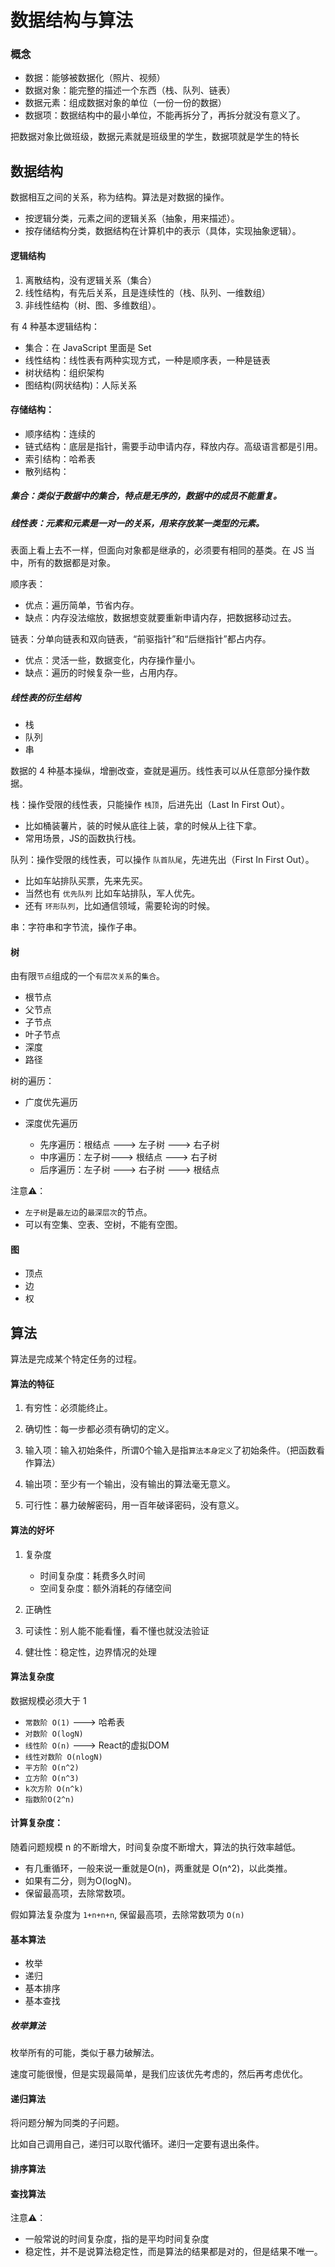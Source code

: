 # 数据结构与算法

### 概念

- 数据：能够被数据化（照片、视频）
- 数据对象：能完整的描述一个东西（栈、队列、链表）
- 数据元素：组成数据对象的单位（一份一份的数据）
- 数据项：数据结构中的最小单位，不能再拆分了，再拆分就没有意义了。

把数据对象比做班级，数据元素就是班级里的学生，数据项就是学生的特长

## 数据结构

数据相互之间的关系，称为结构。算法是对数据的操作。

- 按逻辑分类，元素之间的逻辑关系（抽象，用来描述）。
- 按存储结构分类，数据结构在计算机中的表示（具体，实现抽象逻辑）。

#### 逻辑结构

1. 离散结构，没有逻辑关系（集合）
2. 线性结构，有先后关系，且是连续性的（栈、队列、一维数组）
3. 非线性结构（树、图、多维数组）。

有 4 种基本逻辑结构：

- 集合：在 JavaScript 里面是 Set
- 线性结构：线性表有两种实现方式，一种是顺序表，一种是链表
- 树状结构：组织架构
- 图结构(网状结构)：人际关系

#### 存储结构：

- 顺序结构：连续的
- 链式结构：底层是指针，需要手动申请内存，释放内存。高级语言都是引用。
- 索引结构：哈希表
- 散列结构：

##### 集合：类似于数据中的集合，特点是无序的，数据中的成员不能重复。

##### 线性表：元素和元素是一对一的关系，用来存放某一类型的元素。

表面上看上去不一样，但面向对象都是继承的，必须要有相同的基类。在 JS 当中，所有的数据都是对象。

顺序表：

- 优点：遍历简单，节省内存。
- 缺点：内存没法缩放，数据想变就要重新申请内存，把数据移动过去。

链表：分单向链表和双向链表，“前驱指针”和“后继指针”都占内存。

- 优点：灵活一些，数据变化，内存操作量小。
- 缺点：遍历的时候复杂一些，占用内存。

##### 线性表的衍生结构

- 栈
- 队列
- 串

数据的 4 种基本操纵，增删改查，查就是遍历。线性表可以从任意部分操作数据。

栈：操作受限的线性表，只能操作 `栈顶`，后进先出（Last In First Out）。
- 比如桶装薯片，装的时候从底往上装，拿的时候从上往下拿。
- 常用场景，JS的函数执行栈。

队列：操作受限的线性表，可以操作 `队首队尾`，先进先出（First In First Out）。

- 比如车站排队买票，先来先买。
- 当然也有 `优先队列` 比如车站排队，军人优先。
- 还有 `环形队列`，比如通信领域，需要轮询的时候。

串：字符串和字节流，操作子串。

#### 树

由有限`节点`组成的一个`有层次关系`的`集合`。

- 根节点
- 父节点
- 子节点
- 叶子节点
- 深度
- 路径

树的遍历：

- 广度优先遍历
- 深度优先遍历

    - 先序遍历：根结点 ---> 左子树 ---> 右子树
    - 中序遍历：左子树---> 根结点 ---> 右子树
    - 后序遍历：左子树 ---> 右子树 ---> 根结点

注意⚠️：

- `左子树`是`最左边`的`最深层次`的节点。
- 可以有空集、空表、空树，不能有空图。

#### 图

- 顶点
- 边
- 权

## 算法

算法是完成某个特定任务的过程。

#### 算法的特征

1. 有穷性：必须能终止。

2. 确切性：每一步都必须有确切的定义。

3. 输入项：输入初始条件，所谓0个输入是指`算法本身定义`了初始条件。（把函数看作算法）

4. 输出项：至少有一个输出，没有输出的算法毫无意义。

5. 可行性：暴力破解密码，用一百年破译密码，没有意义。

#### 算法的好坏

1. 复杂度

    - 时间复杂度：耗费多久时间
    - 空间复杂度：额外消耗的存储空间

2. 正确性

3. 可读性：别人能不能看懂，看不懂也就没法验证

4. 健壮性：稳定性，边界情况的处理

#### 算法复杂度

数据规模必须大于 1

- `常数阶 O(1)` ---> 哈希表
- `对数阶 O(logN)`
- `线性阶 O(n)` ---> React的虚拟DOM
- `线性对数阶 O(nlogN)`
- `平方阶 O(n^2)`
- `立方阶 O(n^3)`
- `k次方阶 O(n^k)`
- `指数阶O(2^n)`

#### 计算复杂度：

随着问题规模 n 的不断增大，时间复杂度不断增大，算法的执行效率越低。

- 有几重循环，一般来说一重就是O(n)，两重就是 O(n^2)，以此类推。
- 如果有二分，则为O(logN)。
- 保留最高项，去除常数项。

假如算法复杂度为 `1+n+n+n`, 保留最高项，去除常数项为 `O(n)`

#### 基本算法

- 枚举
- 递归
- 基本排序
- 基本查找

##### 枚举算法

枚举所有的可能，类似于暴力破解法。

速度可能很慢，但是实现最简单，是我们应该优先考虑的，然后再考虑优化。

#### 递归算法

将问题分解为同类的子问题。

比如自己调用自己，递归可以取代循环。递归一定要有退出条件。

#### 排序算法

#### 查找算法

注意⚠️：
- 一般常说的时间复杂度，指的是平均时间复杂度
- 稳定性，并不是说算法稳定性，而是算法的结果都是对的，但是结果不唯一。